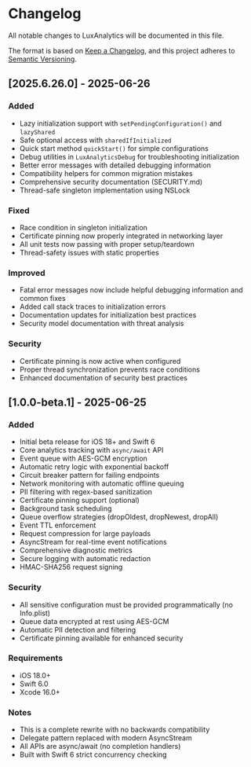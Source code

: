 # Changelog

All notable changes to LuxAnalytics will be documented in this file.

The format is based on [Keep a Changelog](https://keepachangelog.com/en/1.0.0/),
and this project adheres to [Semantic Versioning](https://semver.org/spec/v2.0.0.html).

## [2025.6.26.0] - 2025-06-26

### Added
- Lazy initialization support with `setPendingConfiguration()` and `lazyShared`
- Safe optional access with `sharedIfInitialized`
- Quick start method `quickStart()` for simple configurations
- Debug utilities in `LuxAnalyticsDebug` for troubleshooting initialization
- Better error messages with detailed debugging information
- Compatibility helpers for common migration mistakes
- Comprehensive security documentation (SECURITY.md)
- Thread-safe singleton implementation using NSLock

### Fixed
- Race condition in singleton initialization
- Certificate pinning now properly integrated in networking layer
- All unit tests now passing with proper setup/teardown
- Thread-safety issues with static properties

### Improved
- Fatal error messages now include helpful debugging information and common fixes
- Added call stack traces to initialization errors
- Documentation updates for initialization best practices
- Security model documentation with threat analysis

### Security
- Certificate pinning is now active when configured
- Proper thread synchronization prevents race conditions
- Enhanced documentation of security best practices

## [1.0.0-beta.1] - 2025-06-25

### Added
- Initial beta release for iOS 18+ and Swift 6
- Core analytics tracking with `async/await` API
- Event queue with AES-GCM encryption
- Automatic retry logic with exponential backoff
- Circuit breaker pattern for failing endpoints
- Network monitoring with automatic offline queuing
- PII filtering with regex-based sanitization
- Certificate pinning support (optional)
- Background task scheduling
- Queue overflow strategies (dropOldest, dropNewest, dropAll)
- Event TTL enforcement
- Request compression for large payloads
- AsyncStream for real-time event notifications
- Comprehensive diagnostic metrics
- Secure logging with automatic redaction
- HMAC-SHA256 request signing

### Security
- All sensitive configuration must be provided programmatically (no Info.plist)
- Queue data encrypted at rest using AES-GCM
- Automatic PII detection and filtering
- Certificate pinning available for enhanced security

### Requirements
- iOS 18.0+
- Swift 6.0
- Xcode 16.0+

### Notes
- This is a complete rewrite with no backwards compatibility
- Delegate pattern replaced with modern AsyncStream
- All APIs are async/await (no completion handlers)
- Built with Swift 6 strict concurrency checking